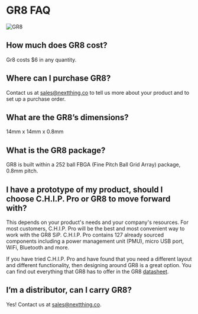 # GR8 FAQ
![GR8](images/GR8-Crop.png)

## How much does GR8 cost?
Gr8 costs $6 in any quantity.  

## Where can I purchase GR8?
Contact us at [sales@nextthing.co](mailto:sales@nextthing.co) to tell us more about your product and to set up a purchase order.

## What are the GR8’s dimensions?
14mm x 14mm x 0.8mm

## What is the GR8 package?
GR8 is built within a 252 ball FBGA (Fine Pitch Ball Grid Array) package, 0.8mm pitch.

## I have a prototype of my product, should I choose C.H.I.P. Pro or GR8 to move forward with?

This depends on your product's needs and your company's resources. For most customers, C.H.I.P. Pro will be the best and most convenient way to work with the GR8 SiP. C.H.I.P. Pro contains 127 already sourced components including a power management unit (PMU), micro USB port, WiFi, Bluetooth and more. 

If you have tried C.H.I.P. Pro and have found that you need a different layout and different functionality, then designing around GR8 is a great option. You can find out everything that GR8 has to offer in the GR8 [datasheet](https://github.com/NextThingCo/CHIP_Pro-Hardware/tree/master/Datasheets).

## I’m a distributor, can I carry GR8?
Yes! Contact us at [sales@nextthing.co](mailto:sales@nextthing.co).
